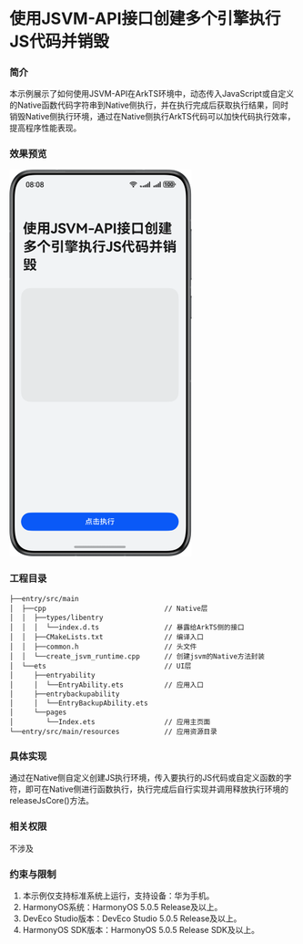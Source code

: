 # 使用JSVM-API接口创建多个引擎执行JS代码并销毁
### 简介
本示例展示了如何使用JSVM-API在ArkTS环境中，动态传入JavaScript或自定义的Native函数代码字符串到Native侧执行，并在执行完成后获取执行结果，同时销毁Native侧执行环境，通过在Native侧执行ArkTS代码可以加快代码执行效率，提高程序性能表现。

### 效果预览

![image](screenshots/device/phone.png)
### 工程目录

```  
├──entry/src/main
│  ├──cpp                             // Native层
│  │  ├──types/libentry
│  │  │  └──index.d.ts                // 暴露给ArkTS侧的接口  
│  │  ├──CMakeLists.txt               // 编译入口  
│  │  ├──common.h                     // 头文件  
│  │  └──create_jsvm_runtime.cpp      // 创建jsvm的Native方法封装     
│  └──ets                             // UI层  
│     ├──entryability
│     │  └──EntryAbility.ets          // 应用入口
│     ├──entrybackupability  
│     │  └──EntryBackupAbility.ets  
│     └──pages                        
│        └──Index.ets                 // 应用主页面  
└──entry/src/main/resources           // 应用资源目录  
```  

### 具体实现

通过在Native侧自定义创建JS执行环境，传入要执行的JS代码或自定义函数的字符，即可在Native侧进行函数执行，执行完成后自行实现并调用释放执行环境的releaseJsCore()方法。

### 相关权限

不涉及

### 约束与限制
1. 本示例仅支持标准系统上运行，支持设备：华为手机。
2. HarmonyOS系统：HarmonyOS 5.0.5 Release及以上。
3. DevEco Studio版本：DevEco Studio 5.0.5 Release及以上。
4. HarmonyOS SDK版本：HarmonyOS 5.0.5 Release SDK及以上。